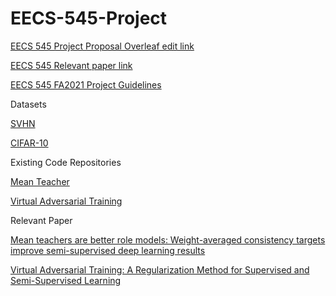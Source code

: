 # EECS-545-Project

[EECS 545 Project Proposal Overleaf edit link](https://www.overleaf.com/8963896755cbzjdsbskxys)

[EECS 545 Relevant paper link](https://docs.google.com/document/d/1-CQj3prjYrPnnRW2pXleLcrcgTmv74kcz5GLxVRUyX8/edit#heading=h.13f4kuk7nrks)

[EECS 545 FA2021 Project Guidelines](https://docs.google.com/document/d/1Cfwg0ES6dqo3hcUq1IAKTl7RlRYQMk3yqrK8PbY76Lk/edit#)

Datasets

[SVHN](http://ufldl.stanford.edu/housenumbers/)

[CIFAR-10](https://www.cs.toronto.edu/~kriz/cifar.html)

Existing Code Repositories

[Mean Teacher](https://github.com/CuriousAI/mean-teacher)

[Virtual Adversarial Training](https://github.com/takerum/vat_tf)

Relevant Paper

[Mean teachers are better role models: Weight-averaged consistency targets improve semi-supervised deep learning results](https://arxiv.org/pdf/1703.01780.pdf)

[Virtual Adversarial Training: A Regularization Method for Supervised and Semi-Supervised Learning](https://arxiv.org/pdf/1704.03976.pdf)
